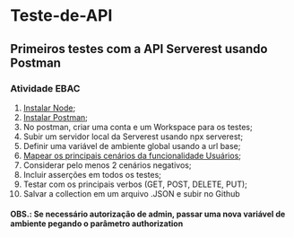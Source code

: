 # Teste-de-API
## Primeiros testes com a API Serverest usando Postman
### Atividade EBAC

1. [Instalar Node](https://nodejs.org/en/download/);
2. [Instalar Postman](https://www.postman.com/downloads/);
3. No postman, criar uma conta e um Workspace para os testes;
4. Subir um servidor local da Serverest usando npx serverest;
5. Definir uma variável de ambiente global usando a url base;
6. [Mapear os principais cenários da funcionalidade Usuários](https://www.bing.com/search?pglt=2209&q=serverest&cvid=d1b735e02eae47f19cd1cfe09f32ad48&gs_lcrp=EgZjaHJvbWUqBggAEEUYOzIGCAAQRRg7MgYIARBFGDkyBggCEAAYQDIGCAMQABhAMgYIBBAAGEAyBggFEAAYQDIGCAYQRRhBMgYIBxBFGDwyBggIEEUYPdIBCDE1NTlqMGoxqAIAsAIA&FORM=ANNTA1&PC=U531);
7. Considerar pelo menos 2 cenários negativos;
8. Incluir asserções em todos os testes;
9. Testar com os principais verbos (GET, POST, DELETE, PUT);
10. Salvar a collection em um arquivo .JSON e subir no Github

#### OBS.: Se necessário autorização de admin, passar uma nova variável de ambiente pegando o parâmetro authorization
